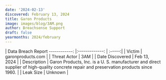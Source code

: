 ```yaml
---
date: '2024-02-13'
discovered: February 13, 2024
title: Garon Products
image: images/blog/3AM.png
author: Breachsense Support
draft: false
yearmonths: 2024/february
---
```



| Data Breach Report
------------:     |:-------------:    | :-----:|
| Victim      | garonproducts.com      | 
| Threat Actor      | 3AM      | 
| Date Discovered      | Feb 13, 2024      | 
| Description      | Garon Products, Inc. is a U. S. manufacturer and direct supplier of high-quality concrete repair and preservation products since 1960.      | 
| Leak Size      | Unknown      | 

